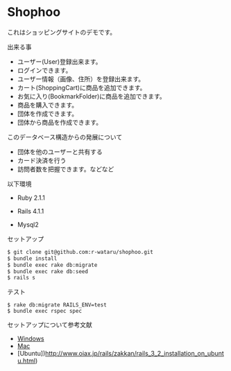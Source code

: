 # Shophoo

これはショッピングサイトのデモです。

出来る事

* ユーザー(User)登録出来ます。
* ログインできます。
* ユーザー情報（画像、住所）を登録出来ます。
* カート(ShoppingCart)に商品を追加できます。
* お気に入り(BookmarkFolder)に商品を追加できます。
* 商品を購入できます。
* 団体を作成できます。
* 団体から商品を作成できます。

このデータベース構造からの発展について

* 団体を他のユーザーと共有する
* カード決済を行う
* 訪問者数を把握できます。などなど

以下環境

* Ruby 2.1.1

* Rails 4.1.1

* Mysql2

セットアップ

```sh
$ git clone git@github.com:r-wataru/shophoo.git
$ bundle install
$ bundle exec rake db:migrate
$ bundle exec rake db:seed
$ rails s
```

テスト

```
$ rake db:migrate RAILS_ENV=test
$ bundle exec rspec spec
```

セットアップについて参考文献


* [Windows](http://www.oiax.jp/rails/zakkan/rails_3_1_installation_on_windows.html)
* [Mac](http://www.oiax.jp/rails/zakkan/rails_3_1_installation_on_macosx.html)
* [Ubuntu])http://www.oiax.jp/rails/zakkan/rails_3_2_installation_on_ubuntu.html)
